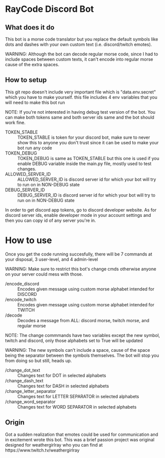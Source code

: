 # RayCode Discord Bot

## What does it do
<p>This bot is a morse code translator but you replace the default symbols like dots and dashes with your own custom text (i.e. discord/twitch emotes).</p>
<p>WARNING: Although the bot can decode regular morse code, since I had to include spaces between custom texts, it can't encode into regular morse cause of the extra spaces.</p>

## How to setup
<p>This git repo doesn't include very important file which is "data.env.secret" which you have to make yourself. this file includes 4 env variables that you will need to make this bot run</p>
<p>NOTE: If you're not interested in having debug test version of the bot. You can make both tokens same and both server ids same and the bot should work fine.</p>
<dl>
  <dt>TOKEN_STABLE</dt><dd>TOKEN_STABLE is token for your discord bot, make sure to never show this to anyone you don't trust since it can be used to make your bot run any code</dd>
  <dt>TOKEN_DEBUG</dt><dd>TOKEN_DEBUG is same as TOKEN_STABLE but this one is used if you enable DEBUG variable inside the main.py file, mostly used to test changes.</dd>
  <dt>ALLOWED_SERVER_ID</dt><dd>ALLOWED_SERVER_ID is discord server id for which your bot will try to run on in NON-DEBUG state</dd>
  <dt>DEBUG_SERVER_ID</dt><dd>DEBUG_SERVER_ID is discord server id for which your bot will try to run on in NON-DEBUG state</dd>
</dl>
<p>In order to get discord app tokens, go to discord developer website. As for discord server ids, enable developer mode in your account settings and then you can copy id of any server you're in.</p>

# How to use
<p>Once you get the code running succesfully, there will be 7 commands at your disposal, 3 user-level, and 4 admin-level</p>
<p>WARNING: Make sure to restrict this bot's change cmds otherwise anyone on your server could mess with those.</p>
<dl>
  <dt>/encode_discord</dt><dd>Encodes given message using custom morse alphabet intended for DISCORD</dd>
  <dt>/encode_twitch</dt><dd>Encodes given message using custom morse alphabet intended for TWITCH</dd>
  <dt>/decode</dt><dd>Decodes a message from ALL: discord morse, twitch morse, and regular morse</dd>

  <p>NOTE: The change commmands have two variables except the new symbol, twitch and discord, only those alphabets set to True will be updated</p>
  <p>WARNING: The new symbols can't include a space, cause of the space being the separator between the symbols themselves. The bot will stop you from doing so but still, heads up.</p>
  <dt>/change_dot_text</dt><dd>Changes text for DOT in selected alphabets</dd>
  <dt>/change_dash_text</dt><dd>Changes text for DASH in selected alphabets</dd>
  <dt>/change_letter_separator</dt><dd>Changes text for LETTER SEPARATOR in selected alphabets</dd>
  <dt>/change_word_separator</dt><dd>Changes text for WORD SEPARATOR in selected alphabets</dd>
</dl>

## Origin
<p>Got a sudden realization that emotes could be used for communication and in excitement wrote this bot. This was a brief passion project was original designed for weathergirlray who you can find at https://www.twitch.tv/weathergirlray</p>
